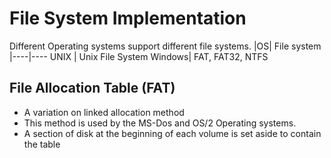 # File System Implementation
Different Operating systems support different file systems.
|OS| File system
|----|----
UNIX | Unix File System
Windows| FAT, FAT32, NTFS

## File Allocation Table (FAT)
- A variation on linked allocation method
- This method is used by the MS-Dos and OS/2 Operating systems.
- A section of disk at the beginning of each volume is set aside to contain the table